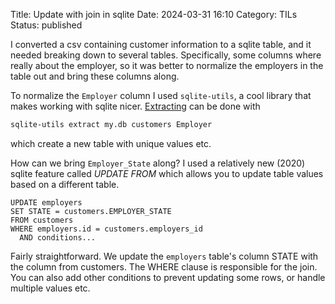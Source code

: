 Title: Update with join in sqlite
Date: 2024-03-31 16:10
Category: TILs
Status: published

I converted a csv containing customer information to a sqlite table, and it needed breaking down to several tables. Specifically, some columns where really about the employer, so it was better to normalize the employers in the table out and bring these columns along.

To normalize the `Employer` column I used `sqlite-utils`, a cool library that makes working with sqlite nicer. [Extracting](https://sqlite-utils.datasette.io/en/stable/cli.html#extracting-columns-into-a-separate-table) can be done with
```bash
sqlite-utils extract my.db customers Employer
```
which create a new table with unique values etc.

How can we bring `Employer_State` along? I used a relatively new (2020) sqlite feature called *UPDATE FROM* which allows you to update table values based on a different table.

```sqlite
UPDATE employers
SET STATE = customers.EMPLOYER_STATE
FROM customers
WHERE employers.id = customers.employers_id
  AND conditions...
```

Fairly straightforward. We update the `employers` table's column STATE with the column from customers. The WHERE clause is responsible for the join. You can also add other conditions to prevent updating some rows, or handle multiple values etc.